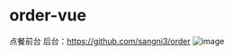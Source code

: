 # order-vue
点餐前台
后台：https://github.com/sangni3/order
![image](https://user-images.githubusercontent.com/63947751/221395018-22eb7512-5eb9-45be-a1a3-6d005c3dced3.png)
